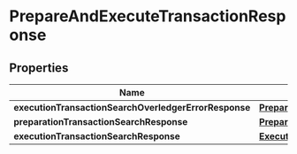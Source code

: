 
# PrepareAndExecuteTransactionResponse

## Properties
Name | Type | Description | Notes
------------ | ------------- | ------------- | -------------
**executionTransactionSearchOverledgerErrorResponse** | [**PrepareAndExecuteOverledgerErrorResponse**](PrepareAndExecuteOverledgerErrorResponse.md) |  |  [optional]
**preparationTransactionSearchResponse** | [**PrepareTransactionResponse**](PrepareTransactionResponse.md) |  |  [optional]
**executionTransactionSearchResponse** | [**ExecuteSearchTransactionResponse**](ExecuteSearchTransactionResponse.md) |  |  [optional]



